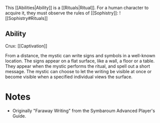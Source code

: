 This [[Abilities|Ability]] is a [[Rituals|Ritual]]. For a human character to acquire it, they must observe the rules of [[Sophistry]]:
![[Sophistry#Rituals]]
## Ability
Crux: [[Captivation]]

From a distance, the mystic can write signs and symbols in a well-known location. The signs appear on a flat surface, like a wall, a floor or a table. They appear when the mystic performs the ritual, and spell out a short message. The mystic can choose to let the writing be visible at once or become visible when a specified individual views the surface.
# Notes
* Originally "Faraway Writing" from the Symbaroum Advanced Player's Guide.